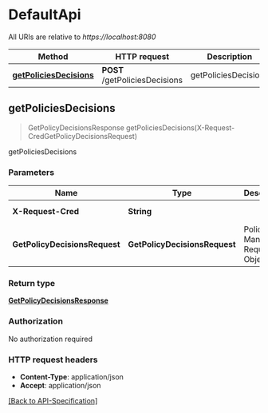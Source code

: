 # DefaultApi

All URIs are relative to *https://localhost:8080*

Method | HTTP request | Description
------------- | ------------- | -------------
[**getPoliciesDecisions**](DefaultApi.md#getPoliciesDecisions) | **POST** /getPoliciesDecisions | getPoliciesDecisions


<a name="getPoliciesDecisions"></a>
## **getPoliciesDecisions**
> GetPolicyDecisionsResponse getPoliciesDecisions(X-Request-CredGetPolicyDecisionsRequest)

getPoliciesDecisions


### Parameters

Name | Type | Description  | Notes
------------- | ------------- | ------------- | -------------
**X-Request-Cred**|**String**|  | [default to null]
**GetPolicyDecisionsRequest**|**GetPolicyDecisionsRequest**| Policy Manager Request Object. |

### Return type


[**GetPolicyDecisionsResponse**](../Models/GetPolicyDecisionsResponse.md)



### Authorization

No authorization required

### HTTP request headers

 - **Content-Type**: application/json
 - **Accept**: application/json

 [[Back to API-Specification]](../README.md) 

